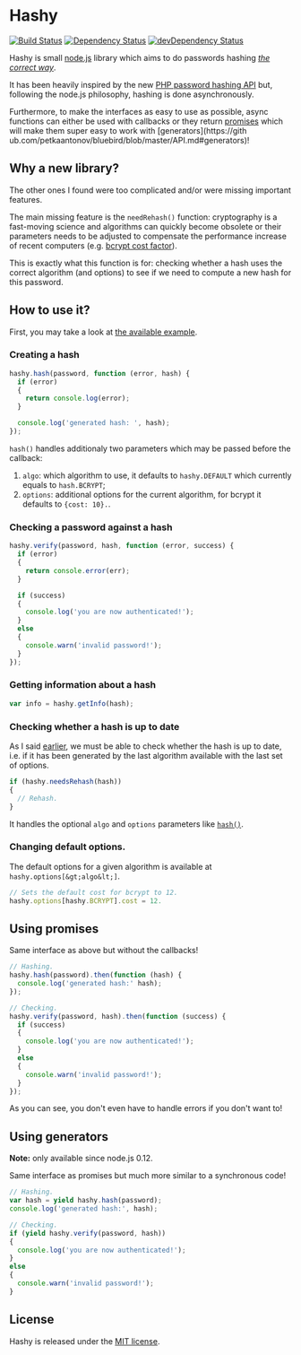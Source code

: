 # Hashy

[![Build Status](https://img.shields.io/travis/julien-f/nodejs-hashy/master.svg)](http://travis-ci.org/julien-f/nodejs-hashy)
[![Dependency Status](https://david-dm.org/julien-f/nodejs-hashy/status.svg?theme=shields.io)](https://david-dm.org/julien-f/nodejs-hashy)
[![devDependency Status](https://david-dm.org/julien-f/nodejs-hashy/dev-status.svg?theme=shields.io)](https://david-dm.org/julien-f/nodejs-hashy#info=devDependencies)

Hashy is small [node.js](http://nodejs.org/) library which aims to do
passwords hashing *[the correct
way](https://wiki.php.net/rfc/password_hash)*.

It has been heavily inspired by the new [PHP password hashing
API](http://www.php.net/manual/en/book.password.php) but, following
the node.js philosophy, hashing is done asynchronously.

Furthermore, to make the interfaces as easy to use as possible, async
functions can either be used with callbacks or they return
[promises](https://en.wikipedia.org/wiki/Promise_%28programming%29)
which will make them super easy to work with [generators](https://gith
ub.com/petkaantonov/bluebird/blob/master/API.md#generators)!

## Why a new library?

The other ones I found were too complicated and/or were missing
important features.

The main missing feature is the `needRehash()` function: cryptography
is a fast-moving science and algorithms can quickly become obsolete or
their parameters needs to be adjusted to compensate the performance
increase of recent computers (e.g. [bcrypt cost
factor](http://phpmaster.com/why-you-should-use-bcrypt-to-hash-stored-passwords/)).

This is exactly what this function is for: checking whether a hash
uses the correct algorithm (and options) to see if we need to compute
a new hash for this password.

## How to use it?

First, you may take a look at [the available example](https://github.com/julien-f/nodejs-hashy/blob/master/examples/basic.js).

### Creating a hash

```js
hashy.hash(password, function (error, hash) {
  if (error)
  {
    return console.log(error);
  }

  console.log('generated hash: ', hash);
});
```

`hash()` handles additionaly two parameters which may be passed before the callback:

1. `algo`: which algorithm to use, it defaults to `hashy.DEFAULT`
which currently equals to `hash.BCRYPT`;
2. `options`: additional options for the current algorithm, for bcrypt
it defaults to `{cost: 10}.`.


### Checking a password against a hash

```js
hashy.verify(password, hash, function (error, success) {
  if (error)
  {
    return console.error(err);
  }

  if (success)
  {
    console.log('you are now authenticated!');
  }
  else
  {
    console.warn('invalid password!');
  }
});
```

### Getting information about a hash

```js
var info = hashy.getInfo(hash);
```

### Checking whether a hash is up to date

As I said [earlier](#why-a-new-library), we must be able to check
whether the hash is up to date, i.e. if it has been generated by the
last algorithm available with the last set of options.

```js
if (hashy.needsRehash(hash))
{
  // Rehash.
}
```

It handles the optional `algo` and `options` parameters like
[`hash()`](#creating-a-hash).

### Changing default options.

The default options for a given algorithm is available at `hashy.options[&gt;algo&lt;]`.

```js
// Sets the default cost for bcrypt to 12.
hashy.options[hashy.BCRYPT].cost = 12.
```

## Using promises

Same interface as above but without the callbacks!

```javascript
// Hashing.
hashy.hash(password).then(function (hash) {
  console.log('generated hash:' hash);
});

// Checking.
hashy.verify(password, hash).then(function (success) {
  if (success)
  {
    console.log('you are now authenticated!');
  }
  else
  {
    console.warn('invalid password!');
  }
});

```

As you can see, you don't even have to handle errors if you don't want
to!

## Using generators

**Note:** only available since node.js 0.12.

Same interface as promises but much more similar to a synchronous
code!

```javascript
// Hashing.
var hash = yield hashy.hash(password);
console.log('generated hash:', hash);

// Checking.
if (yield hashy.verify(password, hash))
{
  console.log('you are now authenticated!');
}
else
{
  console.warn('invalid password!');
}
```

## License

Hashy is released under the [MIT
license](https://en.wikipedia.org/wiki/MIT_License).

